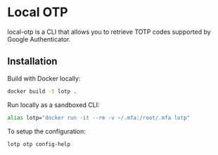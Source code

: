 # Local OTP

local-otp is a CLI that allows you to retrieve TOTP codes supported by Google Authenticator.

## Installation
Build with Docker locally:
```bash
docker build -t lotp .
```

Run locally as a sandboxed CLI:
```bash
alias lotp="docker run -it --rm -v ~/.mfa:/root/.mfa lotp"
```

To setup the configuration:
```bash
lotp otp config-help
```

